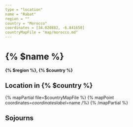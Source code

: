 ```yaml
---
type = "location"
name = "Rabat"
region = ""
country = "Morocco"
coordinates = [34.020882, -6.841650]
countryMapFile = "map/morocco.md"
---
```


# {% $name %}

**{% $region %}, {% $country %}**

## Location in {% $country %}

{% mapPartial file=$countryMapFile %}
  {% mapPoint coordinates=$coordinates label=$name /%}
{% /mapPartial %}

## Sojourns
